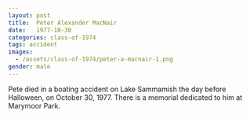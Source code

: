 ```yaml
---
layout: post
title:  Peter Alexander MacNair
date:   1977-10-30
categories: class-of-1974
tags: accident
images:
  - /assets/class-of-1974/peter-a-macnair-1.png
gender: male
---
```

Pete died in a boating accident on Lake Sammamish the day before Halloween, on October 30, 1977. There is a memorial dedicated to him at Marymoor Park.
